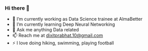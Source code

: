 ### Hi there 👋

- 🔭 I’m currently working as Data Science trainee at AlmaBetter
- 🌱 I’m currently learning Deep Neural Networking
- 💬 Ask me anything Data related
- 📫 Reach me at dixitprabhat.10@gmail.com
- ⚡ I love doing hiking, swimming, playing football

